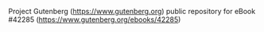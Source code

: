 Project Gutenberg (https://www.gutenberg.org) public repository for eBook #42285 (https://www.gutenberg.org/ebooks/42285)

